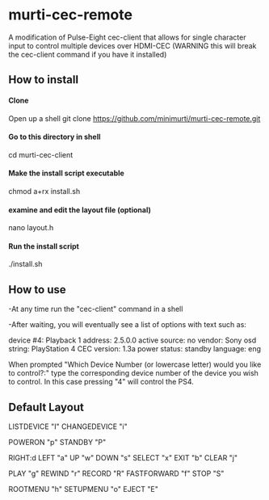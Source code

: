 # murti-cec-remote
A modification of Pulse-Eight cec-client that allows for single character input to control multiple devices over HDMI-CEC (WARNING this will break the cec-client command if you have it installed)

## How to install

#### Clone

Open up a shell 
git clone https://github.com/minimurti/murti-cec-remote.git

#### Go to this directory in shell

cd murti-cec-client

#### Make the install script executable

chmod a+rx install.sh

#### examine and edit the layout file (optional)

nano layout.h

#### Run the install script

./install.sh


## How to use

-At any time run the "cec-client" command in a shell

-After waiting, you will eventually see a list of options with text such as:

device #4: Playback 1
address:       2.5.0.0
active source: no
vendor:        Sony
osd string:    PlayStation 4
CEC version:   1.3a
power status:  standby
language:      eng

When prompted "Which Device Number (or lowercase letter) would you like to control?:" type the corresponding device number of the device you wish to control. In this case pressing "4" will control the PS4.


## Default Layout

LISTDEVICE "I"
CHANGEDEVICE "i"

POWERON "p"
STANDBY "P"

RIGHT:d
LEFT "a"
UP "w"
DOWN "s"
SELECT "x"
EXIT "b"
CLEAR "j"

PLAY "g"
REWIND "r"
RECORD "R"
FASTFORWARD "f"
STOP "S"

ROOTMENU "h"
SETUPMENU "o"
EJECT "E"

